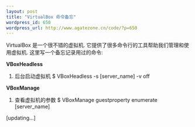 ```yaml
--- 
layout: post
title: "VirtualBox 命令备忘"
wordpress_id: 650
wordpress_url: http://www.agatezone.cn/code/?p=650
---
```

VirtualBox 是一个很不错的虚拟机. 它提供了很多命令行的工具帮助我们管理和使用虚拟机. 这里写一个备忘记录用过的命令:

<strong>VBoxHeadless</strong>
1. 后台启动虚拟机
$ VBoxHeadless -s [server_name] -v off

<strong>VBoxManage</strong>
1. 查看虚拟机的参数
$ VBoxManage guestproperty enumerate [server_name]

[updating...]

